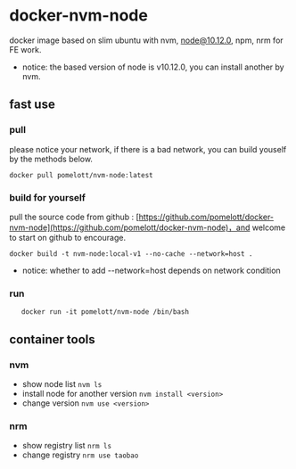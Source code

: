 # docker-nvm-node
docker image based on slim ubuntu with nvm, node@10.12.0, npm, nrm for FE work. 
* notice: the based version of node is v10.12.0, you can install another by nvm.
## fast use
### pull
please notice your network, if there is a bad network, you can build youself by the methods below.
```shell
docker pull pomelott/nvm-node:latest
```

### build for yourself
pull the source code from github : [https://github.com/pomelott/docker-nvm-node](https://github.com/pomelott/docker-nvm-node)，and welcome to start on github to encourage.
```shell
docker build -t nvm-node:local-v1 --no-cache --network=host .
```
* notice: whether to add --network=host depends on network condition

### run
```shell
   docker run -it pomelott/nvm-node /bin/bash
```
## container tools
### nvm
* show node list `nvm ls`
* install node for another version `nvm install <version>`
* change version `nvm use <version>`


### nrm
* show registry list `nrm ls`
* change registry `nrm use taobao`
